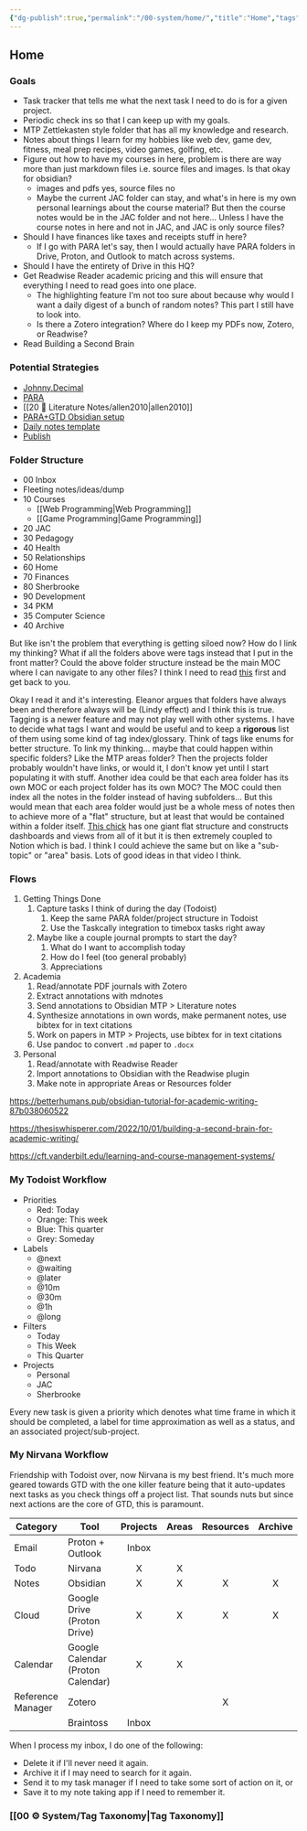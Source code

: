 ```yaml
---
{"dg-publish":true,"permalink":"/00-system/home/","title":"Home","tags":["gardenEntry"],"noteIcon":"","created":"2024.08.29 17:13","updated":"2024.09.09 16:17"}
---
```



## Home

### Goals

-   Task tracker that tells me what the next task I need to do is for a given project.
-   Periodic check ins so that I can keep up with my goals.
-   MTP Zettlekasten style folder that has all my knowledge and research.
-   Notes about things I learn for my hobbies like web dev, game dev, fitness, meal prep recipes, video games, golfing, etc.
-   Figure out how to have my courses in here, problem is there are way more than just markdown files i.e. source files and images. Is that okay for obsidian?
    -   images and pdfs yes, source files no
    -   Maybe the current JAC folder can stay, and what's in here is my own personal learnings about the course material? But then the course notes would be in the JAC folder and not here... Unless I have the course notes in here and not in JAC, and JAC is only source files?
-   Should I have finances like taxes and receipts stuff in here?
    -   If I go with PARA let's say, then I would actually have PARA folders in Drive, Proton, and Outlook to match across systems.
-   Should I have the entirety of Drive in this HQ?
-   Get Readwise Reader academic pricing and this will ensure that everything I need to read goes into one place.
    -   The highlighting feature I'm not too sure about because why would I want a daily digest of a bunch of random notes? This part I still have to look into.
    -   Is there a Zotero integration? Where do I keep my PDFs now, Zotero, or Readwise?
-   Read Building a Second Brain

### Potential Strategies

-   [Johnny.Decimal](https://johnnydecimal.com/)
-   [PARA](https://fortelabs.com/blog/para/)
-   [[20 📑 Literature Notes/allen2010\|allen2010]]
-   [PARA+GTD Obsidian setup](https://medium.com/@guywiener/para-gtd-obsidian-setup-d7f30b1dbb0c)
-   [Daily notes template](https://www.reddit.com/r/ObsidianMD/comments/131pvv6/daily_notes_template_for_obsidian_task_edition/)
-   [Publish](https://dg-docs.ole.dev/getting-started/01-getting-started/)

### Folder Structure

-   00 Inbox
-   Fleeting notes/ideas/dump
-   10 Courses
    -   [[Web Programming\|Web Programming]]
    -   [[Game Programming\|Game Programming]]
-   20 JAC
-   30 Pedagogy
-   40 Health
-   50 Relationships
-   60 Home
-   70 Finances
-   80 Sherbrooke
-   90 Development
-   34 PKM
-   35 Computer Science
-   40 Archive

But like isn't the problem that everything is getting siloed now? How do I link my thinking? What if all the folders above were tags instead that I put in the front matter? Could the above folder structure instead be the main MOC where I can navigate to any other files? I think I need to read [this](https://www.eleanorkonik.com/yet-another-hot-take-on-folders-versus-tags/) first and get back to you.

Okay I read it and it's interesting. Eleanor argues that folders have always been and therefore always will be (Lindy effect) and I think this is true. Tagging is a newer feature and may not play well with other systems. I have to decide what tags I want and would be useful and to keep a **rigorous** list of them using some kind of tag index/glossary. Think of tags like enums for better structure. To link my thinking... maybe that could happen within specific folders? Like the MTP areas folder? Then the projects folder probably wouldn't have links, or would it, I don't know yet until I start populating it with stuff. Another idea could be that each area folder has its own MOC or each project folder has its own MOC? The MOC could then index all the notes in the folder instead of having subfolders... But this would mean that each area folder would just be a whole mess of notes then to achieve more of a "flat" structure, but at least that would be contained within a folder itself. [This chick](https://www.youtube.com/watch?v=LflU3FqZ6h4) has one giant flat structure and constructs dashboards and views from all of it but it is then extremely coupled to Notion which is bad. I think I could achieve the same but on like a "sub-topic" or "area" basis. Lots of good ideas in that video I think.

### Flows

1. Getting Things Done
    1. Capture tasks I think of during the day (Todoist)
        1. Keep the same PARA folder/project structure in Todoist
        2. Use the Taskcally integration to timebox tasks right away
    2. Maybe like a couple journal prompts to start the day?
        1. What do I want to accomplish today
        2. How do I feel (too general probably)
        3. Appreciations
2. Academia
    1. Read/annotate PDF journals with Zotero
    2. Extract annotations with mdnotes
    3. Send annotations to Obsidian MTP > Literature notes
    4. Synthesize annotations in own words, make permanent notes, use bibtex for in text citations
    5. Work on papers in MTP > Projects, use bibtex for in text citations
    6. Use pandoc to convert `.md` paper to `.docx`
3. Personal
    1. Read/annotate with Readwise Reader
    2. Import annotations to Obsidian with the Readwise plugin
    3. Make note in appropriate Areas or Resources folder

<https://betterhumans.pub/obsidian-tutorial-for-academic-writing-87b038060522>

<https://thesiswhisperer.com/2022/10/01/building-a-second-brain-for-academic-writing/>

<https://cft.vanderbilt.edu/learning-and-course-management-systems/>

### My Todoist Workflow

-   Priorities
    -   Red: Today
    -   Orange: This week
    -   Blue: This quarter
    -   Grey: Someday
-   Labels
    -   @next
    -   @waiting
    -   @later
    -   @10m
    -   @30m
    -   @1h
    -   @long
-   Filters
    -   Today
    -   This Week
    -   This Quarter
-   Projects
    -   Personal
    -   JAC
    -   Sherbrooke

Every new task is given a priority which denotes what time frame in which it should be completed, a label for time approximation as well as a status, and an associated project/sub-project.

### My Nirvana Workflow

Friendship with Todoist over, now Nirvana is my best friend. It's much more geared towards GTD with the one killer feature being that it auto-updates next tasks as you check things off a project list. That sounds nuts but since next actions are the core of GTD, this is paramount.

| Category          | Tool                              | Projects | Areas | Resources | Archive |
| ----------------- | --------------------------------- | :------: | :---: | :-------: | :-----: |
| Email             | Proton + Outlook                  |  Inbox   |       |           |         |
| Todo              | Nirvana                           |    X     |   X   |           |         |
| Notes             | Obsidian                          |    X     |   X   |     X     |    X    |
| Cloud             | Google Drive (Proton Drive)       |    X     |   X   |     X     |    X    |
| Calendar          | Google Calendar (Proton Calendar) |    X     |   X   |           |         |
| Reference Manager | Zotero                            |          |       |     X     |         |
|                   | Braintoss                         |  Inbox   |       |           |         |

When I process my inbox, I do one of the following:

-   Delete it if I'll never need it again.
-   Archive it if I may need to search for it again.
-   Send it to my task manager if I need to take some sort of action on it, or
-   Save it to my note taking app if I need to remember it.

### [[00 ⚙️ System/Tag Taxonomy\|Tag Taxonomy]]

